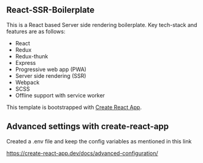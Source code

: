 ## React-SSR-Boilerplate

This is a React based Server side rendering boilerplate. Key tech-stack and features are as follows:

- React
- Redux
- Redux-thunk
- Express
- Progressive web app (PWA)
- Server side rendering (SSR)
- Webpack
- SCSS
- Offline support with service worker

This template is bootstrapped with [Create React App](https://github.com/facebook/create-react-app).

## Advanced settings with create-react-app

Created a .env file and keep the config variables as mentioned in this link

https://create-react-app.dev/docs/advanced-configuration/
